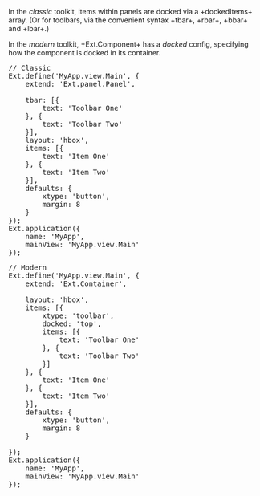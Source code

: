 In the *classic* toolkit, items within panels are docked via a +dockedItems+ array. (Or for toolbars, 
via the convenient syntax +tbar+, +rbar+, +bbar+ and +lbar+.) 

In the *modern* toolkit, 
+Ext.Component+ has a *docked* config, specifying how the component is docked in its container. 


<pre class="runnable classic 200">
// Classic
Ext.define('MyApp.view.Main', {
    extend: 'Ext.panel.Panel',

    tbar: [{
        text: 'Toolbar One'
    }, {
        text: 'Toolbar Two'
    }],
    layout: 'hbox',
    items: [{
        text: 'Item One'
    }, {
        text: 'Item Two'
    }],
    defaults: {
        xtype: 'button',
        margin: 8
    }
});
Ext.application({
    name: 'MyApp',
    mainView: 'MyApp.view.Main'
});
</pre>


<pre class="runnable modern 200">
// Modern
Ext.define('MyApp.view.Main', {
    extend: 'Ext.Container',

    layout: 'hbox',
    items: [{
        xtype: 'toolbar',
        docked: 'top',
        items: [{
            text: 'Toolbar One'
        }, {
            text: 'Toolbar Two'
        }]
    }, {
        text: 'Item One'
    }, {
        text: 'Item Two'
    }],
    defaults: {
        xtype: 'button',
        margin: 8
    }

});
Ext.application({
    name: 'MyApp',
    mainView: 'MyApp.view.Main'
});

</pre>

